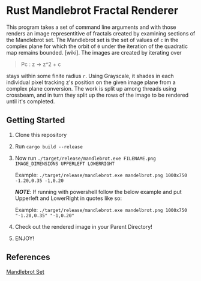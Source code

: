 # Rust Mandlebrot Fractal Renderer

This program takes a set of command line arguments and with those
renders an image representitive of fractals created by examining 
sections of the Mandlebrot set. The Mandlebrot set is the set of
values of `c` in the complex plane for which the orbit of `0` under
the iteration of the quadratic map remains bounded. [wiki]. 
The images are created by iterating over
> Pc : z -> z^2 + c

stays within some finite radius `r`.
Using Grayscale, it shades in each individual pixel
tracking z's position on the given image plane from a complex plane
conversion. The work is split up among threads using crossbeam, and 
in turn they split up the rows of the image to be rendered until it's
completed.


## Getting Started

1. Clone this repository 
2. Run `cargo build --release`
3. Now run `./target/release/mandlebrot.exe FILENAME.png IMAGE_DIMENSIONS UPPERLEFT LOWERRIGHT`
   
   Example: `./target/release/mandlebrot.exe mandelbrot.png 1000x750 -1.20,0.35 -1,0.20`
   
   ***NOTE***: If running with powershell follow the below example and put Upperleft and LowerRight in quotes like so:
   
   Example: `./target/release/mandlebrot.exe mandelbrot.png 1000x750 "-1.20,0.35" "-1,0.20"`
   
4. Check out the rendered image in your Parent Directory!
5.  ENJOY!
## References
[Mandlebrot Set](https://en.wikipedia.org/wiki/Mandelbrot_set)